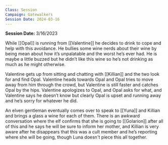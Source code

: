 ```yaml
---
Class: Session
Campaign: Gatewalkers
Session Date: 2024-03-16
---
```

**Session Date:** 3/16/2023

While [[Opal]] is running from [[Valentine]] he decides to drink to cope and help with this avoidance. He bullies some wine nerds about their wine by being mean about how it’s unpalatable and the worst he’s ever had. He is maybe a little buzzed but he didn’t like this wine so he’s not drinking as much as he might otherwise.

Valentine gets up from sitting and chatting with [[Killian]] and the two look for and find Opal. Valentine heads towards Opal and Opal tries to move away from him through the crowd, but Valentine is still faster and catches Opal by the hips. Valentine apologizes to Opal, and Opal asks for what, and Valentine says he doesn’t know but clearly Opal is upset and running away and he’s sorry for whatever he did.

An elven gentleman eventually comes over to speak to [[Yuna]] and Killian and brings a glass a wine for each of them. There is an awkward conversation where the elf confirms that she is going to [[Golarion]] after all of this and he says he will be sure to inform her mother, and Killian is very aware after he disappears that this was a cult member and he’s reporting where she will be going, though Luna doesn't piece this all together.